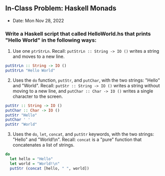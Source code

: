 ## In-Class Problem: Haskell Monads
- Date: Mon Nov 28, 2022
### Write a Haskell script that called HelloWorld.hs that prints "Hello World" in the following ways:

1. Use one `ptrStrLn`. Recall: `putStrLn :: String -> IO ()`
writes a string and moves to a new line.
```haskell
putStrLn :: String -> IO ()
putStrLn "Hello World"
```

2.  Uses  the `do` function, `putStr`, and `putChar`, with the two strings: "Hello" and "World". Recall: `putStr :: String -> IO ()` writes a string without moving to a new line, and `putChar :: Char -> IO ()` writes a single character to the screen.
```haskell
putStr :: String -> IO ()
putChar :: Char -> IO ()
putStr "Hello"
putChar ' '
putStr "World"
```

3. Uses the `do`, `let`, `concat`, and `putStr` keywords, with the two strings: "Hello" and "World!\n". Recall: `concat`  is a "pure" function that concatenates a list of strings. 

```haskell
do
  let hello = "Hello"
  let world = "World!\n"
  putStr (concat [hello, " ", world])
```